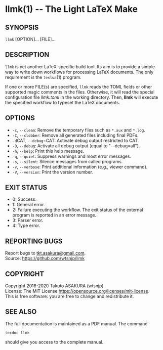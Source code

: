 # llmk(1) -- The Light LaTeX Make

## SYNOPSIS

`llmk` [OPTION]... [FILE]...

## DESCRIPTION

`llmk` is yet another LaTeX-specific build tool. Its aim is to provide a simple way to write down workflows for processing LaTeX documents. The only requirement is the `texlua`(1) program.

If one or more FILE(s) are specified, `llmk` reads the TOML fields or other supported magic comments in the files. Otherwise, it will read the special configuration file _llmk.toml_ in the working directory. Then, **llmk** will execute the specified workflow to typeset the LaTeX documents.

## OPTIONS

* `-c`, `--clean`:
  Remove the temporary files such as `*.aux` and `*.log`.
* `-C`, `--clobber`:
  Remove all generated files including final PDFs.
* `-d`CAT, `--debug`=CAT:
  Activate debug output restricted to CAT.
* `-D`, `--debug`:
  Activate all debug output (equal to "--debug=all").
* `-h`, `--help`:
  Print this help message.
* `-q`, `--quiet`:
  Suppress warnings and most error messages.
* `-s`, `--silent`:
  Silence messages from called programs.
* `-v`, `--verbose`:
  Print additional information (e.g., viewer command).
* `-V`, `--version`:
  Print the version number.

## EXIT STATUS

* 0:
  Success.
* 1:
  General error.
* 2:
  Failure executing the workflow. The exit status of the external program is reported in an error message.
* 3:
  Parser error.
* 4:
  Type error.

## REPORTING BUGS

Report bugs to tkt.asakura@gmail.com.  
Source: https://github.com/wtsnjp/llmk

## COPYRIGHT

Copyright 2018-2020 Takuto ASAKURA (wtsnjp).  
License: The MIT License <https://opensource.org/licenses/mit-license>.  
This is free software: you are free to change and redistribute it.

## SEE ALSO

The full documentation is maintained as a PDF manual. The command

```
texdoc llmk
```

should give you access to the complete manual.
